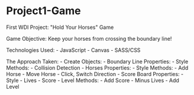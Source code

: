 # Project1-Game
First WDI Project: "Hold Your Horses" Game

Game Objective:
Keep your horses from crossing the boundary line!


Technologies Used:
	- JavaScript
	- Canvas
	- SASS/CSS


The Approach Taken:
	- Create Objects:
		- Boundary Line
				Properties:
					- Style
				Methods:
					- Collision Detection
		- Horses
				Properties:
					- Style
				Methods:
					- Add Horse
					- Move Horse
					- Click, Switch Direction
		- Score Board
				Properties:
					- Style
					- Lives
					- Score
					- Level
				Methods:
					- Add Score
					- Minus Lives 
					- Add Level

		

